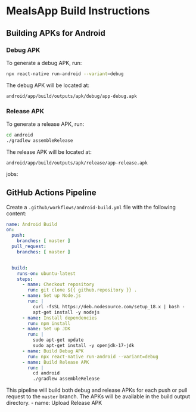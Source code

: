 # MealsApp Build Instructions

## Building APKs for Android

### Debug APK

To generate a debug APK, run:

```bash
npx react-native run-android --variant=debug
```

The debug APK will be located at:

```
android/app/build/outputs/apk/debug/app-debug.apk
```

### Release APK

To generate a release APK, run:

```bash
cd android
./gradlew assembleRelease
```

The release APK will be located at:

```
android/app/build/outputs/apk/release/app-release.apk
```

jobs:

## GitHub Actions Pipeline

Create a `.github/workflows/android-build.yml` file with the following content:

```yaml
name: Android Build
on:
  push:
    branches: [ master ]
  pull_request:
    branches: [ master ]


  build:
    runs-on: ubuntu-latest
    steps:
      - name: Checkout repository
        run: git clone ${{ github.repository }} .
      - name: Set up Node.js
        run: |
          curl -fsSL https://deb.nodesource.com/setup_18.x | bash -
          apt-get install -y nodejs
      - name: Install dependencies
        run: npm install
      - name: Set up JDK
        run: |
          sudo apt-get update
          sudo apt-get install -y openjdk-17-jdk
      - name: Build Debug APK
        run: npx react-native run-android --variant=debug
      - name: Build Release APK
        run: |
          cd android
          ./gradlew assembleRelease
```

This pipeline will build both debug and release APKs for each push or pull request to the `master` branch. The APKs will be available in the build output directory.
      - name: Upload Release APK
